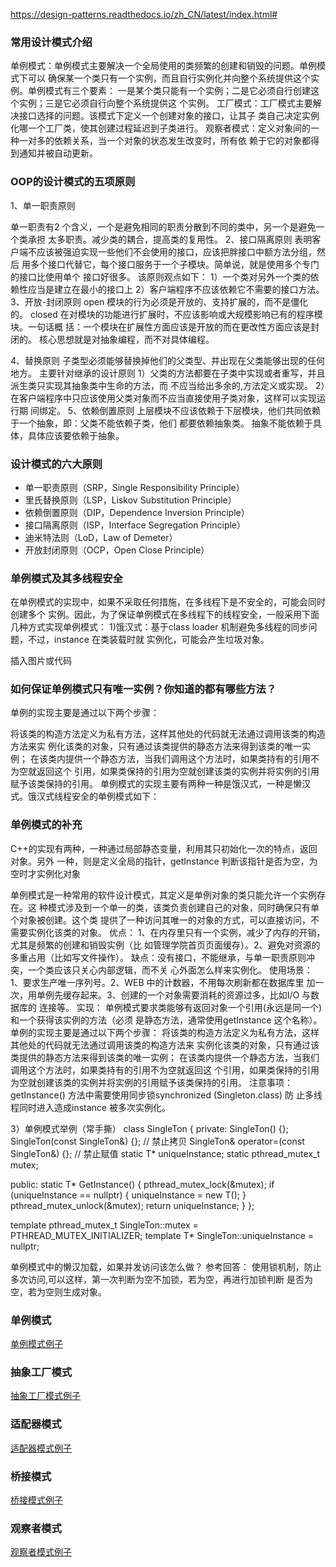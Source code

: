 https://design-patterns.readthedocs.io/zh_CN/latest/index.html#

### 常用设计模式介绍

单例模式：单例模式主要解决一个全局使用的类频繁的创建和销毁的问题。单例模式下可以
确保某一个类只有一个实例，而且自行实例化并向整个系统提供这个实例。单例模式有三个要素：
一是某个类只能有一个实例；二是它必须自行创建这个实例；三是它必须自行向整个系统提供这
个实例。
工厂模式：工厂模式主要解决接口选择的问题。该模式下定义一个创建对象的接口，让其子
类自己决定实例化哪一个工厂类，使其创建过程延迟到子类进行。
观察者模式：定义对象间的一种一对多的依赖关系，当一个对象的状态发生改变时，所有依
赖于它的对象都得到通知并被自动更新。

### OOP的设计模式**的**五项原则 

1、单一职责原则

单一职责有2 个含义，一个是避免相同的职责分散到不同的类中，另一个是避免一个类承担
太多职责。减少类的耦合，提高类的复用性。
2、接口隔离原则
表明客户端不应该被强迫实现一些他们不会使用的接口，应该把胖接口中额方法分组，然后
用多个接口代替它，每个接口服务于一个子模块。简单说，就是使用多个专门的接口比使用单个
接口好很多。
该原则观点如下：
1）一个类对另外一个类的依赖性应当是建立在最小的接口上
2）客户端程序不应该依赖它不需要的接口方法。
3、开放-封闭原则
open 模块的行为必须是开放的、支持扩展的，而不是僵化的。
closed 在对模块的功能进行扩展时，不应该影响或大规模影响已有的程序模块。一句话概
括：一个模块在扩展性方面应该是开放的而在更改性方面应该是封闭的。
核心思想就是对抽象编程，而不对具体编程。

4、替换原则
子类型必须能够替换掉他们的父类型、并出现在父类能够出现的任何地方。
主要针对继承的设计原则
1）父类的方法都要在子类中实现或者重写，并且派生类只实现其抽象类中生命的方法，而
不应当给出多余的,方法定义或实现。
2）在客户端程序中只应该使用父类对象而不应当直接使用子类对象，这样可以实现运行期
间绑定。
5、依赖倒置原则
上层模块不应该依赖于下层模块，他们共同依赖于一个抽象，即：父类不能依赖子类，他们
都要依赖抽象类。
抽象不能依赖于具体，具体应该要依赖于抽象。

### 设计模式的六大原则

- 单一职责原则（SRP，Single Responsibility Principle）
- 里氏替换原则（LSP，Liskov Substitution Principle）
- 依赖倒置原则（DIP，Dependence Inversion Principle）
- 接口隔离原则（ISP，Interface Segregation Principle）
- 迪米特法则（LoD，Law of Demeter）
- 开放封闭原则（OCP，Open Close Principle）

### 单例模式及其多线程安全

在单例模式的实现中，如果不采取任何措施，在多线程下是不安全的，可能会同时创建多个
实例。因此，为了保证单例模式在多线程下的线程安全，一般采用下面几种方式实现单例模式：
1)饿汉式：基于class loader 机制避免多线程的同步问题，不过，instance 在类装载时就
实例化，可能会产生垃圾对象。

插入图片或代码

### 如何保证单例模式只有唯一实例？**你知道的都**有哪些方法？ 

单例的实现主要是通过以下两个步骤：

将该类的构造方法定义为私有方法，这样其他处的代码就无法通过调用该类的构造方法来实
例化该类的对象，只有通过该类提供的静态方法来得到该类的唯一实例；
在该类内提供一个静态方法，当我们调用这个方法时，如果类持有的引用不为空就返回这个
引用，如果类保持的引用为空就创建该类的实例并将实例的引用赋予该类保持的引用。
单例模式的实现主要有两种一种是饿汉式，一种是懒汉式。饿汉式线程安全的单例模式如下：

### 单例模式的补充

C++的实现有两种，一种通过局部静态变量，利用其只初始化一次的特点，返回对象。另外
一种，则是定义全局的指针，getInstance 判断该指针是否为空，为空时才实例化对象



单例模式是一种常用的软件设计模式，其定义是单例对象的类只能允许一个实例存在。这
种模式涉及到一个单一的类，该类负责创建自己的对象，同时确保只有单个对象被创建。这个类
提供了一种访问其唯一的对象的方式，可以直接访问，不需要实例化该类的对象。
优点： 1、在内存里只有一个实例，减少了内存的开销，尤其是频繁的创建和销毁实例（比
如管理学院首页页面缓存）。2、避免对资源的多重占用（比如写文件操作）。
缺点：没有接口，不能继承，与单一职责原则冲突，一个类应该只关心内部逻辑，而不关
心外面怎么样来实例化。
使用场景： 1、要求生产唯一序列号。2、WEB 中的计数器，不用每次刷新都在数据库里
加一次，用单例先缓存起来。3、创建的一个对象需要消耗的资源过多，比如I/O 与数据库的
连接等。
实现：
单例模式要求类能够有返回对象一个引用(永远是同一个)和一个获得该实例的方法（必须
是静态方法，通常使用getInstance 这个名称）。
单例的实现主要是通过以下两个步骤：
将该类的构造方法定义为私有方法，这样其他处的代码就无法通过调用该类的构造方法来
实例化该类的对象，只有通过该类提供的静态方法来得到该类的唯一实例；
在该类内提供一个静态方法，当我们调用这个方法时，如果类持有的引用不为空就返回这
个引用，如果类保持的引用为空就创建该类的实例并将实例的引用赋予该类保持的引用。
注意事项：getInstance() 方法中需要使用同步锁synchronized (Singleton.class) 防
止多线程同时进入造成instance 被多次实例化。



3）单例模式举例（常手撕）
class SingleTon
{
private:
SingleTon() {};
SingleTon(const SingleTon&) {}; // 禁止拷贝
SingleTon& operator=(const SingleTon&) {}; // 禁止赋值
static T* uniqueInstance;
static pthread_mutex_t mutex;

public:
static T* GetInstance()
{
pthread_mutex_lock(&mutex);
if (uniqueInstance == nullptr)
{
uniqueInstance = new T();
}
pthread_mutex_unlock(&mutex);
return uniqueInstance;
}
};

template <class T>
pthread_mutex_t SingleTon<T>::mutex = PTHREAD_MUTEX_INITIALIZER;
template <class T>
T* SingleTon<T>::uniqueInstance = nullptr;



单例模式中的懒汉加载，如果并发访问该怎么做？
参考回答：
使用锁机制，防止多次访问,可以这样，第一次判断为空不加锁，若为空，再进行加锁判断
是否为空，若为空则生成对象。

 

### 单例模式

[单例模式例子](DesignPattern/SingletonPattern)

### 抽象工厂模式

[抽象工厂模式例子](DesignPattern/AbstractFactoryPattern)

### 适配器模式

[适配器模式例子](DesignPattern/AdapterPattern)

### 桥接模式

[桥接模式例子](DesignPattern/BridgePattern)

### 观察者模式

[观察者模式例子](DesignPattern/ObserverPattern)